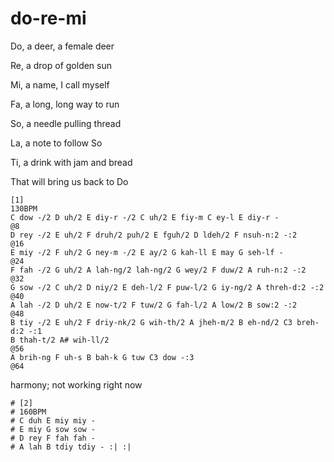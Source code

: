 # do-re-mi

Do, a deer, a female deer

Re, a drop of golden sun

Mi, a name, I call myself

Fa, a long, long way to run

So, a needle pulling thread

La, a note to follow So

Ti, a drink with jam and bread

That will bring us back to Do

```regolith
[1]
130BPM
C dow -/2 D uh/2 E diy-r -/2 C uh/2 E fiy-m C ey-l E diy-r -                    @8
D rey -/2 E uh/2 F druh/2 puh/2 E fguh/2 D ldeh/2 F nsuh-n:2 -:2                @16
E miy -/2 F uh/2 G ney-m -/2 E ay/2 G kah-ll E may G seh-lf -                   @24
F fah -/2 G uh/2 A lah-ng/2 lah-ng/2 G wey/2 F duw/2 A ruh-n:2 -:2              @32
G sow -/2 C uh/2 D niy/2 E deh-l/2 F puw-l/2 G iy-ng/2 A threh-d:2 -:2          @40
A lah -/2 D uh/2 E now-t/2 F tuw/2 G fah-l/2 A low/2 B sow:2 -:2                @48
B tiy -/2 E uh/2 F driy-nk/2 G wih-th/2 A jheh-m/2 B eh-nd/2 C3 breh-d:2 -:1
B thah-t/2 A# wih-ll/2                                                          @56
A brih-ng F uh-s B bah-k G tuw C3 dow -:3                                       @64
```

harmony; not working right now

```regolith
# [2]
# 160BPM
# C duh E miy miy -
# E miy G sow sow -
# D rey F fah fah -
# A lah B tdiy tdiy - :| :|
```
